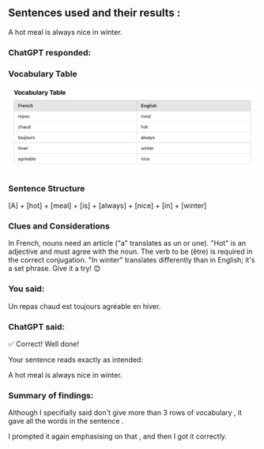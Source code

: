 ## Sentences used and their results :

A hot meal is always nice in winter.

### ChatGPT responded:

### Vocabulary Table

![alt text](vocabularytable.png)

### Sentence Structure

[A] + [hot] + [meal] + [is] + [always] + [nice] + [in] + [winter]

### Clues and Considerations

In French, nouns need an article ("a" translates as un or une).
"Hot" is an adjective and must agree with the noun.
The verb to be (être) is required in the correct conjugation.
"In winter" translates differently than in English; it's a set phrase.
Give it a try! 😊


### You said:
Un repas chaud est toujours agréable en hiver.

### ChatGPT said:
✅ Correct! Well done!

Your sentence reads exactly as intended:

A hot meal is always nice in winter.


### Summary of findings: 

Although I specifially said don't give more than 3 rows of vocabulary , it gave all the words in the sentence . 

I prompted it again emphasising on that , and then I got it correctly. 